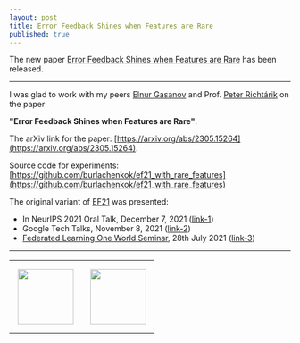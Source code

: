 ```yaml
---
layout: post
title: Error Feedback Shines when Features are Rare
published: true
---
```


The new paper [Error Feedback Shines when Features are Rare](https://arxiv.org/abs/2305.15264) has been released.

---

I was glad to work with my peers [Elnur Gasanov](https://elnurgasanov.com/) and Prof. [Peter Richtárik](https://richtarik.org/) on the paper 

**"Error Feedback Shines when Features are Rare"**.

The arXiv link for the paper: [https://arxiv.org/abs/2305.15264](https://arxiv.org/abs/2305.15264). 

Source code for experiments: [https://github.com/burlachenkok/ef21_with_rare_features](https://github.com/burlachenkok/ef21_with_rare_features)

The original variant of [EF21](https://arxiv.org/abs/2106.05203) was presented:

* In NeurIPS 2021 Oral Talk, December 7, 2021 ([link-1](https://nips.cc/Conferences/2021/Schedule?type=Oral))
* Google Tech Talks, November 8, 2021 ([link-2](https://youtu.be/aD3o_f7tf28?t=128))
* [Federated Learning One World Seminar](https://sites.google.com/view/one-world-seminar-series-flow/home?authuser=0), 28th July 2021 ([link-3](https://www.youtube.com/watch?v=rjWze5rcSUM&t=3367s&ab_channel=FederatedLearningOneWorldSeminar))

---

<table style="text-align:center;">
<tr>
<td style="padding:15px;text-align:center;vertical-align:middle;"> <img height="100px" src="https://burlachenkok.github.io/materials/KAUST-logo.png"/> </td> 
<td style="padding:15px;text-align:center;vertical-align:middle;"> <img height="100px" src="https://burlachenkok.github.io/materials/SDAIA-Logo-2.png"/> </td> 
</tr>
</table>
